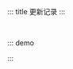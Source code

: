 ::: title 更新记录
:::

<lay-timeline style="padding-left:30px;padding-top:30px;">
  <lay-timeline-item title="尾版本号：日常问题更新。" simple></lay-timeline-item>
  <lay-timeline-item title="次版本号：带有新特性的向下兼容的版本。" simple></lay-timeline-item>
  <lay-timeline-item title="主版本号：含有破坏性更新和新特性，不在发布周期内。" simple></lay-timeline-item>
</lay-timeline>

::: demo
<template>
<lay-timeline>
<lay-timeline-item title="0.2.7">
[完善] rate 评分组件。<br>
[完善] collapse 手风琴组件。<br>
[新增] useState 变量状态管理。<br>
[新增] useBoolean 布尔变量状态管理。<br>
[新增] rate 评分组件 half 属性, 支持半选状态。<br>
[新增] rate 评分组件 select 事件, 评分回调事件。<br>
[新增] layer 对象 confirm 方法, 函数式调用信息框。<br>
[新增] layer 对象 load 方法, 通过 type 配置调用不同类型加载层。<br>
[修复] layer 对象的函数调用, 导致弹层过渡动画失效的问题。<br>
[文档] icons-vue 组件化使用方式。<br>
[文档] hooks-vue 使用文档。<br>
[升级] hooks-vue 0.1.6。<br>
[升级] layer-vue 1.0.8。<br>
[升级] vue 3.2.24。 
</lay-timeline-item>
<lay-timeline-item title="0.2.6">
[依赖] hooks-vue 0.1.2。<br>
[升级] layer-vue 1.0.3。<br>
</lay-timeline-item>
<lay-timeline-item title="0.2.5">
[新增] layer 提供 open, close, closeAll 函数式调用。<br>
[新增] icons 组件化调用方式, 使用 class 作为组件名使用组件。<br>
[修复] layer 的 id 属性不唯一, 调整 Guid 为 Uuid 策略。<br>
[修改] layer 组件 move 默认为 true, 默认提供拖拽支持。<br> 
[修改] layer.css 为 @layui/layui-vue/lib/index.css。<br>
[修改] layer 组件为 lay-modal, 使用方式保持不变。<br>
[独立] layui-vue 项目, 亦支持单独引用。<br>
[独立] icons-vue 项目, 亦支持单独引用。<br>
</lay-timeline-item>
<lay-timeline-item title="0.2.4">
[增强] checkbox 组件, v-model 支持 array 数据类型。<br>
[重构] row col 栅格组件, 支持 24 粒度布局。<br>
[重构] layui.css 样式, 集成 less 编译器。<br>
[重构] button, button-group, button-container 非破坏性改进代码。<br>
[修复] themeline 时间线，因 mackdown 造成的样式污染。<br>
[新增] layer 弹层出场动画, 允许使用 isOutAmin 关闭。<br>
[新增] checkbox-group 复选框组, 更方便的复选方式。<br>
[优化] table 和 tranfer 组件复选实现。<br>
[删除] rate 评分 theme 属性默认值。<br>
</lay-timeline-item>
<lay-timeline-item title="0.2.3">
[新增] table 表格 列筛选功能。<br>
[新增] table 表格 row 行单击, row-double 行双击事件。<br>
[新增] layer 弹层 closeBtn 属性, 允许隐藏关闭操作。<br>
[新增] layer 弹层 btnAlign 属性, 允许自定义按钮布局。<br>
[新增] layer 弹层 anim 属性, 支持 7 种入场动画。<br>
[修复] layer 弹层 btn 属性为非必填。<br>
[修复] layer 弹层 boolean 类型推断造成的警告。<br>
[修复] mackdown 文档 table 样式对 table 组件的污染。<br>
[修复] breadcrumb-item 面包屑 title 属性, 未填写造成的警告。<br>
[修复] select-option 下拉选择 disabled 属性的类型推断造成的警告。<br>
[修复] page 分页 showSkip 属性的类型推断造成的警告。<br>
[修复] rate 评分 readonly 属性的类型推断造成的警告。<br>
[修复] carousel 轮播 anim arrow indicator 属性为非必传。<br>
[优化] carousel 轮播逻辑, 允许循环切换。<br>
[优化] layer 弹层 border 样式。<br>
[优化] layer 弹层 id 默认生成方式, 使用 Guid 作为编号。<br>
[升级] vue-router 4.0.12 版本。<br>
[升级] vue 3.2.21 版本。<br>
</lay-timeline-item>
<lay-timeline-item title="0.2.2">
[新增] useFullScreen 全屏 hooks。<br>
[新增] useMove 拖拽 hooks。<br>
[新增] textarea 文本域 blur foucs 获取焦点 失去焦点 事件。<br>
[新增] layer 弹层。<br>
</lay-timeline-item>
<lay-timeline-item title="0.2.1">
[新增] hooks 文档
[新增] useClickOutside 外部 click 事件 hooks。<br>
[新增] rate 评分 readonly 属性, 支持只读模式。<br>
[新增] rate 评分 theme 属性, 支持自定义主题。<br>
[新增] progress 文档, 区分 theme 与 size 使用案例。<br>
[新增] dropdown 下拉组件 dropdown-item 点击监听, 隐藏 content 内容。<br>
[新增] input 输入框 foucs blur 原生事件绑定。<br>
[修复] rate 评分 modelValue 属性, 支持双向数据绑定。<br>
</lay-timeline-item>
<lay-timeline-item title="0.2.0">
[新增] carousel 轮播 anim 属性, 支持 default updown 不同方向轮播。<br>
[新增] carousel 轮播 arrow 属性, 支持 always hover none 不同状态切换按钮。<br>
[新增] carousel 轮播 indicator 属性, 支持 none inside outside 不同位置轮播控制器。<br>
[新增] carousel 轮播 change 事件, 用于自定义切换回调事件。<br>
[重构] layout 系列组件, 支持 纵向布局, 横向布局, 嵌套布局等。<br>
</lay-timeline-item>
<lay-timeline-item title="0.1.9">
[新增] carousel 轮播组件, 初步完成切换逻辑。<br>
[新增] colorPicker 颜色选择器, 初步完成组件渲染。<br>
[文档] 新增首页模块。<br>
[文档] 拆分菜单为指南与组件模块。<br>
[文档] 新增全局内容检索。<br>
</lay-timeline-item>
<lay-timeline-item title="0.1.8">
[新增] table 表格 size 属性, 提供不同尺寸。<br>
[新增] transfer 穿梭框 item 插槽, 允许自定义列表项。<br>
[新增] select 下拉选择 change 事件, 值变动触发回调。<br>
[新增] select-option 下拉选择项 disabled 属性, 允许可选项禁用。<br>
[修复] transfer 穿梭框 切换 逻辑。<br>
[删除] dropdown 下拉菜单 padding 样式。<br>
</lay-timeline-item>
<lay-timeline-item title="0.1.7">
[新增] page 分页 prev 插槽。<br>
[新增] page 分页 next 插槽。<br>
[新增] button 按钮 naiveType 属性, 原生 type 属性, 支持 button, submit 可选值。<br>
[新增] form 表单 model 属性, 共 submit 等事件作为入参。<br>
[新增] form 表单 submit 事件, 内部 submit 提交回调。<br>
[修复] menu 菜单 selectedKey 选中项 openKeys 打开项 props 双绑。<br>
[修复] tab 选项卡 v-model 激活项 双绑。<br>
[修复] tab 选项卡 tab-item 组件套用 for 循环无法获取 props 属性。<br>
[重构] tree 树内部逻辑, 优化性能。<br>
</lay-timeline-item>
<lay-timeline-item title="0.1.4">
[新增] button 按钮 loading 属性, 提供 加载 状态。<br>
[新增] tab 选项卡 allow-close 属性，支持 关闭。<br>
[新增] tab 选项卡 close change 事件，扩展 tab 动态逻辑。<br>
[新增] ClickOutside 工具。<br>
[新增] menu 菜单 selectedKey, openKeys 属性。<br>
[修复] menu 菜单 layui-this 样式，多 a 标签样式重叠。<br>
</lay-timeline-item>
<lay-timeline-item title="0.1.1">
[新增] menu 菜单 title 插槽，允许自定义菜单项。<br>
[新增] table 表格 toolbar 插槽, 用于自定义工具栏。<br>
[新增] icon 图标 color 属性, 用于自定义颜色。<br>
[新增] icon 图标 size 属性, 用于自定义尺寸。<br>
[新增] breadcrumb-item 面包屑 default 插槽, 用于自定义标题。<br>
[调整] menu 菜单 child-item 行高, 由 40 调整为 46。<br>
[调整] breadcrumb 面包屑样式, 让 Api 更合理。<br>
</lay-timeline-item>
<lay-timeline-item title="0.1.0">
[新增] tree 树，支持 node-click，selectKeys 等<br>
[新增] table 表格，提供 columns datasource page 分页<br>
[新增] transfer 穿梭框，提供 双列表数据切换<br>
[新增] textarea 文本域 input 事件 与 disabled 禁用属性<br>
[新增] button 按钮 disabled 禁用属性<br>
[新增] input 输入框 disabled 禁用属性<br>
[新增] checkbox 复选框 disabled 禁用属性<br>
[新增] icon 图标 prefix 属性，支持自定义 iconfont 引入使用<br>
[修改] card 卡片 slot 判断逻辑，body 不存在时，使用 default slot<br>
[修改] field 字段逻辑，当 slot 为空时，展现为线状，否则为面板<br>
[修复] collapse 手风琴，展开 收起 状态时的不同图标展示<br>
[重构] checkbox 复选框逻辑，让 api 更合理<br>
[依赖] 升级 vue 3.2.20 依赖<br>
</lay-timeline-item>
<lay-timeline-item title="0.0.17">
[新增] table 表格组件<br>
[新增] tab 选项卡组件<br>
[新增] rate 评分组件<br>
[新增] button 组件 border 属性，设置边框颜色<br>
[新增] iconPicker 组件 showSearch 配置, 是否启用搜索<br>
[新增] page 分页组件<br>
[修复] menu 组件，菜单项 与 目录 重复渲染<br>
[支持] 完善 layui-vue-sample 案例<br>
[支持] 文档支持模糊查询, 用于快速检索组件文档<br>
[支持] 文档移动端预览<br>
</lay-timeline-item>
<lay-timeline-item title="0.0.14">
[新增] menu 菜单组件<br>
[新增] iconPicker 图标选择组件<br>
[新增] anim 动画文档<br>
[新增] dropdown 下拉菜单组件<br>
[新增] color 颜色文档<br>
[新增] collapse 手风琴组件<br>
[新增] select 下拉选择组件<br>
[新增] empty 空数据组件<br>
[新增] scroll 滚动容器组件<br>
[新增] avatar 头像组件<br>
</lay-timeline-item>
</lay-timeline>
</template>

<script>
import { ref } from 'vue'

export default {
  setup() {

    return {
    }
  }
}
</script>

:::
